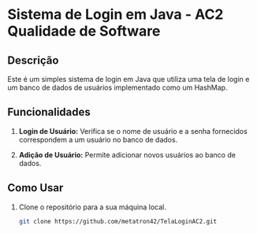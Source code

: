 # Sistema de Login em Java - AC2 Qualidade de Software

## Descrição
Este é um simples sistema de login em Java que utiliza uma tela de login e um banco de dados de usuários implementado como um HashMap.

## Funcionalidades
1. **Login de Usuário:** Verifica se o nome de usuário e a senha fornecidos correspondem a um usuário no banco de dados.

2. **Adição de Usuário:** Permite adicionar novos usuários ao banco de dados.

## Como Usar
1. Clone o repositório para a sua máquina local.
   ```bash
   git clone https://github.com/metatron42/TelaLoginAC2.git
